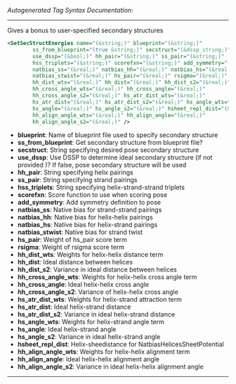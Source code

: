 _Autogenerated Tag Syntax Documentation:_

---
Gives a bonus to user-specified secondary structures

```xml
<SetSecStructEnergies name="(&string;)" blueprint="(&string;)"
        ss_from_blueprint="(true &string;)" secstruct="(&dssp_string;)"
        use_dssp="(&bool;)" hh_pair="(&string;)" ss_pair="(&string;)"
        hss_triplets="(&string;)" scorefxn="(&string;)" add_symmetry="(&bool;)"
        natbias_ss="(&real;)" natbias_hh="(&real;)" natbias_hs="(&real;)"
        natbias_stwist="(&real;)" hs_pair="(&real;)" rsigma="(&real;)"
        hh_dist_wts="(&real;)" hh_dist="(&real;)" hh_dist_s2="(&real;)"
        hh_cross_angle_wts="(&real;)" hh_cross_angle="(&real;)"
        hh_cross_angle_s2="(&real;)" hs_atr_dist_wts="(&real;)"
        hs_atr_dist="(&real;)" hs_atr_dist_s2="(&real;)" hs_angle_wts="(&real;)"
        hs_angle="(&real;)" hs_angle_s2="(&real;)" hsheet_repl_dist="(&real;)"
        hh_align_angle_wts="(&real;)" hh_align_angle="(&real;)"
        hh_align_angle_s2="(&real;)" />
```

-   **blueprint**: Name of blueprint file used to specify secondary structure
-   **ss_from_blueprint**: Get secondary structure from blueprint file?
-   **secstruct**: String specifying desired pose secondary structure
-   **use_dssp**: Use DSSP to determine ideal secondary structure (if not provided )? If false, pose secondary structure will be used
-   **hh_pair**: String specifying helix pairings
-   **ss_pair**: String specifying strand pairings
-   **hss_triplets**: String specifying helix-strand-strand triplets
-   **scorefxn**: Score function to use when scoring pose
-   **add_symmetry**: Add symmetry definition to pose
-   **natbias_ss**: Native bias for strand-strand pairings
-   **natbias_hh**: Native bias for helix-helix pairings
-   **natbias_hs**: Native bias for helix-strand pairings
-   **natbias_stwist**: Native bias for strand twist
-   **hs_pair**: Weight of hs_pair score term
-   **rsigma**: Weight of rsigma score term
-   **hh_dist_wts**: Weights for helix-helix distance term
-   **hh_dist**: Ideal distance between helices
-   **hh_dist_s2**: Variance in ideal distance between helices
-   **hh_cross_angle_wts**: Weights for helix-helix cross angle term
-   **hh_cross_angle**: Ideal helix-helix cross angle
-   **hh_cross_angle_s2**: Variance of helix-helix cross angle
-   **hs_atr_dist_wts**: Weights for helix-strand attraction term
-   **hs_atr_dist**: Ideal helix-strand distance
-   **hs_atr_dist_s2**: Variance in ideal helix-strand distance
-   **hs_angle_wts**: Weights for helix-strand angle term
-   **hs_angle**: Ideal helix-strand angle
-   **hs_angle_s2**: Variance in ideal helix-strand angle
-   **hsheet_repl_dist**: Helix-sheedistance for NatbiasHelicesSheetPotential
-   **hh_align_angle_wts**: Weights for helix-helix alignment term
-   **hh_align_angle**: Ideal helix-helix alignment angle
-   **hh_align_angle_s2**: Variance in ideal helix-helix alignment angle

---
